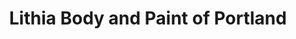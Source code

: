 ---
title: "Lithia Body and Paint of Portland"
url: /portland/lithia-body-and-paint-of-portland/
shop: car repair
---